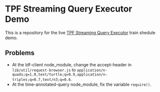 # TPF Streaming Query Executor Demo

This is a repository for the live [TPF Streaming Query Executor](https://github.com/rubensworks/TPFStreamingQueryExecutor) train shedule demo.

## Problems
* At the ldf-client node_module, change the accept-header in `lib/util/request-browser.js` to `application/n-quads;q=1.0,text/turtle;q=0.9,application/n-triples;q=0.7,text/n3;q=0.6`.
* At the time-annotated-query node_module, fix the variable `require()`.